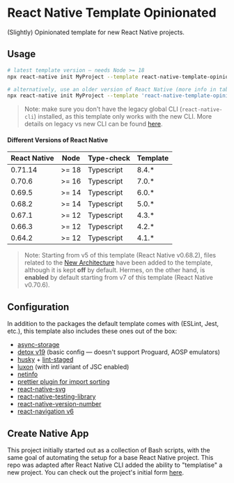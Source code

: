# React Native Template Opinionated

(Slightly) Opinionated template for new React Native projects.

## Usage

```sh
# latest template version — needs Node >= 18
npx react-native init MyProject --template react-native-template-opinionated

# alternatively, use an older version of React Native (more info in table below)
npx react-native init MyProject --template 'react-native-template-opinionated@4.1.*'
```

> Note: make sure you don't have the legacy global CLI (`react-native-cli`) installed,
> as this template only works with the new CLI. More details on legacy vs new CLI can
> be found [here](https://github.com/react-native-community/cli/blob/master/docs/init.md).

#### Different Versions of React Native

| React Native | Node  | Type-check | Template |
| ------------ | ----- | ---------- | -------- |
| 0.71.14      | >= 18 | Typescript | 8.4.\*   |
| 0.70.6       | >= 16 | Typescript | 7.0.\*   |
| 0.69.5       | >= 14 | Typescript | 6.0.\*   |
| 0.68.2       | >= 14 | Typescript | 5.0.\*   |
| 0.67.1       | >= 12 | Typescript | 4.3.\*   |
| 0.66.3       | >= 12 | Typescript | 4.2.\*   |
| 0.64.2       | >= 12 | Typescript | 4.1.\*   |

> Note: Starting from v5 of this template (React Native v0.68.2), files related to
> the [New Architecture](https://reactnative.dev/blog/2022/03/30/version-068#opting-in-to-the-new-architecture)
> have been added to the template, although it is kept **off** by default. Hermes,
> on the other hand, is **enabled** by default starting from v7 of this template
> (React Native v0.70.6).

## Configuration

In addition to the packages the default template comes with (ESLint, Jest, etc.),
this template also includes these ones out of the box:

- [async-storage](https://github.com/react-native-async-storage/async-storage)
- [detox v19](https://github.com/wix/Detox) (basic config — doesn't support Proguard, AOSP emulators)
- [husky](https://github.com/typicode/husky) + [lint-staged](https://github.com/okonet/lint-staged)
- [luxon](https://github.com/moment/luxon) (with intl variant of JSC enabled)
- [netinfo](https://github.com/react-native-netinfo/react-native-netinfo)
- [prettier plugin for import sorting](https://github.com/IanVS/prettier-plugin-sort-imports)
- [react-native-svg](https://github.com/react-native-svg/react-native-svg)
- [react-native-testing-library](https://github.com/callstack/react-native-testing-library)
- [react-native-version-number](https://github.com/APSL/react-native-version-number)
- [react-navigation v6](https://github.com/react-navigation/react-navigation)

## Create Native App

This project initially started out as a collection of Bash scripts, with the same
goal of automating the setup for a base React Native project. This repo was adapted
after React Native CLI added the ability to "templatise" a new project. You can check
out the project's initial form [here](https://github.com/nictar/create-native-app/tree/v1.0.0).
